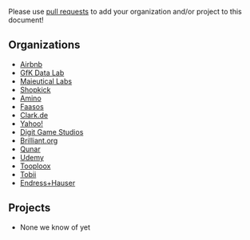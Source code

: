 Please use [pull requests](https://github.com/airbnb/superset/pull/new/master)
to add your organization and/or project to this document!

Organizations
----------
 - [Airbnb](https://github.com/airbnb)
 - [GfK Data Lab](http://datalab.gfk.com)
 - [Maieutical Labs](https://cloudschooling.it)
 - [Shopkick](https://www.shopkick.com)
 - [Amino](https://amino.com)
 - [Faasos](http://faasos.com/)
 - [Clark.de](http://clark.de/)
 - [Yahoo!](www.yahoo.com)
 - [Digit Game Studios](https://www.digitgaming.com/)
 - [Brilliant.org](https://brilliant.org/)
 - [Qunar](https://www.qunar.com/)
 - [Udemy](https://www.udemy.com/)
 - [Tooploox](https://www.tooploox.com/)
 - [Tobii](http://www.tobii.com/)
 - [Endress+Hauser](http://www.endress.com/)

Projects
----------
 - None we know of yet
